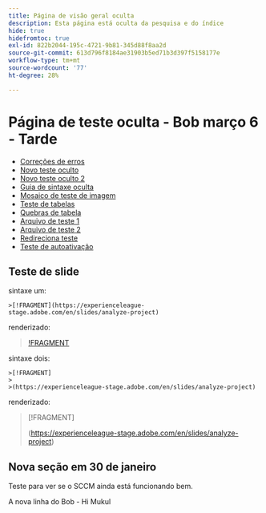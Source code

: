 ```yaml
---
title: Página de visão geral oculta
description: Esta página está oculta da pesquisa e do índice
hide: true
hidefromtoc: true
exl-id: 822b2044-195c-4721-9b81-345d88f8aa2d
source-git-commit: 613d796f8184ae31903b5ed71b3d397f5158177e
workflow-type: tm+mt
source-wordcount: '77'
ht-degree: 28%

---
```


# Página de teste oculta - Bob março 6 - Tarde

+ [Correções de erros](hidden/bug-fixes.md)
+ [Novo teste oculto](hidden-new-test.md)
+ [Novo teste oculto 2](hidden-new-test-2.md)
+ [Guia de sintaxe oculta](hidden/syntax-style-guide.md)
+ [Mosaico de teste de imagem](hidden/test-page.md)
+ [Teste de tabelas](hidden/tables.md)
+ [Quebras de tabela](hidden/table-breaks.md)
+ [Arquivo de teste 1](hidden/note-test.md)
+ [Arquivo de teste 2](hidden-test.md)
+ [Redireciona teste](hidden/test-redirection.md)
+ [Teste de autoativação](hidden/autoactivate.md)

## Teste de slide

sintaxe um:

```
>[!FRAGMENT](https://experienceleague-stage.adobe.com/en/slides/analyze-project)
```

renderizado:

>[!FRAGMENT](https://experienceleague-stage.adobe.com/en/slides/analyze-project)


sintaxe dois:

```
>[!FRAGMENT]
>
>(https://experienceleague-stage.adobe.com/en/slides/analyze-project)
```

renderizado:

>[!FRAGMENT]
>
>(https://experienceleague-stage.adobe.com/en/slides/analyze-project)


## Nova seção em 30 de janeiro

Teste para ver se o SCCM ainda está funcionando bem.

A nova linha do Bob - Hi Mukul
